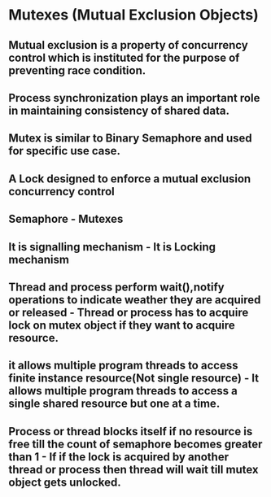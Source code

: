 # Mutexes (Mutual Exclusion Objects)
## Mutual exclusion is a property of concurrency control which is instituted for the purpose of preventing race condition.
## Process synchronization plays an important role in maintaining consistency of shared data.
## Mutex is similar to Binary Semaphore and used for specific use case.
## A Lock designed to enforce a mutual exclusion concurrency control


## Semaphore                         -  Mutexes
## It is signalling mechanism        -  It is Locking mechanism
## Thread and process perform wait(),notify operations to indicate weather they are acquired or released  - Thread or process has to acquire lock on mutex object if they want to acquire resource.
## it allows multiple program threads to access finite instance resource(Not single resource) - It allows multiple program threads to access a single shared resource but one at a time.
## Process or thread blocks itself if no resource is free till the count of semaphore becomes greater than 1 - If if the lock is acquired by another thread or process then thread will wait till mutex object gets unlocked.


